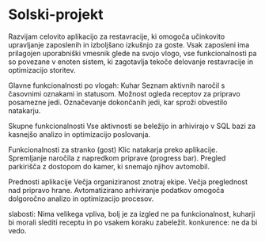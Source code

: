 # Solski-projekt

Razvijam celovito aplikacijo za restavracije, ki omogoča učinkovito upravljanje zaposlenih in izboljšano izkušnjo za goste. Vsak zaposleni ima prilagojen uporabniški vmesnik glede na svojo vlogo, vse funkcionalnosti pa so povezane v enoten sistem, ki zagotavlja tekoče delovanje restavracije in optimizacijo storitev.

Glavne funkcionalnosti po vlogah:
Kuhar
Seznam aktivnih naročil s časovnimi oznakami in statusom.
Možnost ogleda receptov za pripravo posamezne jedi.
Označevanje dokončanih jedi, kar sproži obvestilo natakarju.

Skupne funkcionalnosti
Vse aktivnosti se beležijo in arhivirajo v SQL bazi za kasnejšo analizo in optimizacijo poslovanja.

Funkcionalnosti za stranko (gost)
Klic natakarja preko aplikacije.
Spremljanje naročila z napredkom priprave (progress bar).
Pregled parkirišča z dostopom do kamer, ki snemajo njihov avtomobil.

Prednosti aplikacije
Večja organiziranost znotraj ekipe.
Večja preglednost nad pripravo hrane.
Avtomatizirano arhiviranje podatkov omogoča dolgoročno analizo in optimizacijo procesov.

slabosti: Nima velikega vpliva, bolj je za izgled ne pa funkcionalnost, kuharji bi morali slediti receptu in po vsakem koraku zabeležit.
konkurence: ne da bi vedo.
